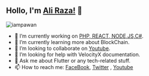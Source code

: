 ## Hollo, I'm  [Ali Raza!](https://github.com/aliiraxa)  👋

![iampawan](https://camo.githubusercontent.com/ec3dd3ba7e307ec55df3105c916f41f328665f8bd07319dbf7de203dbc3c71c2/68747470733a2f2f6b6f6d617265762e636f6d2f67687076632f3f757365726e616d653d69616d706177616e266c6162656c3d566965777326636f6c6f723d626c7565267374796c653d706c6173746963)


-   🔭  I’m currently working on  [PHP, REACT, NODE,JS,C#](https://github.com/aliiraxa/).
-   🌱  I’m currently learning more about BlockChain.
-   👯  I’m looking to collaborate on  [Youtube](https://youtube.com/https://www.youtube.com/channel/UCZP5dc5MAc29zRAq6Y0COoQ).
-   🤔  I’m looking for help with VelocityX documentation.
-   💬  Ask me about Flutter or any tech-related stuff.
-   📫  How to reach me: [FaceBook](https://facebook.com/aliraza342),  [Twitter](https://twitter.com/AliRaza56949150)  ,  [Youtube](https://youtube.com/channel/UCZP5dc5MAc29zRAq6Y0COoQ)


